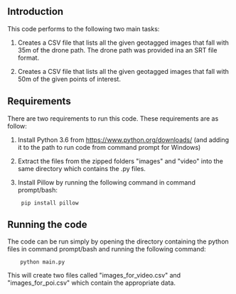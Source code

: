 ## Introduction

This code performs to the following two main tasks:

1) Creates a CSV file that lists all the given geotagged images that fall with 35m of the drone path. The drone path was provided ina an SRT file format.

2) Creates a CSV file that lists all the given geotagged images that fall with 50m of the given points of interest.

## Requirements

There are two requirements to run this code. These requirements are as follow:

1) Install Python 3.6 from https://www.python.org/downloads/ (and adding it to the path to run code from command prompt for Windows)

2) Extract the files from the zipped folders "images" and "video" into the same directory which contains the .py files.

3) Install Pillow by running the following command in command prompt/bash:
		
		pip install pillow
		
## Running the code

The code can be run simply by opening the directory containing the python files in command prompt/bash and running the following command:

		python main.py
		
This will create two files called "images_for_video.csv" and "images_for_poi.csv" which contain the appropriate data.
